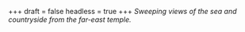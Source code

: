 
+++
draft = false
headless = true
+++
_Sweeping views of the sea and countryside from the far-east temple._
